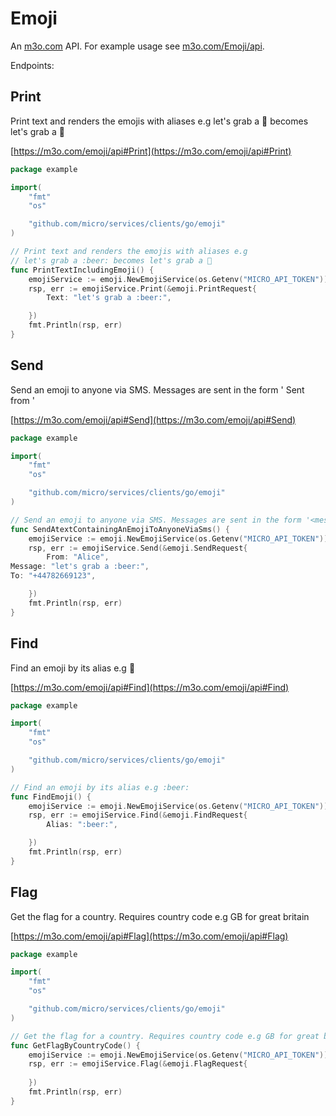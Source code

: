 # Emoji

An [m3o.com](https://m3o.com) API. For example usage see [m3o.com/Emoji/api](https://m3o.com/Emoji/api).

Endpoints:

## Print

Print text and renders the emojis with aliases e.g
let's grab a :beer: becomes let's grab a 🍺


[https://m3o.com/emoji/api#Print](https://m3o.com/emoji/api#Print)

```go
package example

import(
	"fmt"
	"os"

	"github.com/micro/services/clients/go/emoji"
)

// Print text and renders the emojis with aliases e.g
// let's grab a :beer: becomes let's grab a 🍺
func PrintTextIncludingEmoji() {
	emojiService := emoji.NewEmojiService(os.Getenv("MICRO_API_TOKEN"))
	rsp, err := emojiService.Print(&emoji.PrintRequest{
		Text: "let's grab a :beer:",

	})
	fmt.Println(rsp, err)
}
```
## Send

Send an emoji to anyone via SMS. Messages are sent in the form '<message> Sent from <from>'


[https://m3o.com/emoji/api#Send](https://m3o.com/emoji/api#Send)

```go
package example

import(
	"fmt"
	"os"

	"github.com/micro/services/clients/go/emoji"
)

// Send an emoji to anyone via SMS. Messages are sent in the form '<message> Sent from <from>'
func SendAtextContainingAnEmojiToAnyoneViaSms() {
	emojiService := emoji.NewEmojiService(os.Getenv("MICRO_API_TOKEN"))
	rsp, err := emojiService.Send(&emoji.SendRequest{
		From: "Alice",
Message: "let's grab a :beer:",
To: "+44782669123",

	})
	fmt.Println(rsp, err)
}
```
## Find

Find an emoji by its alias e.g :beer:


[https://m3o.com/emoji/api#Find](https://m3o.com/emoji/api#Find)

```go
package example

import(
	"fmt"
	"os"

	"github.com/micro/services/clients/go/emoji"
)

// Find an emoji by its alias e.g :beer:
func FindEmoji() {
	emojiService := emoji.NewEmojiService(os.Getenv("MICRO_API_TOKEN"))
	rsp, err := emojiService.Find(&emoji.FindRequest{
		Alias: ":beer:",

	})
	fmt.Println(rsp, err)
}
```
## Flag

Get the flag for a country. Requires country code e.g GB for great britain


[https://m3o.com/emoji/api#Flag](https://m3o.com/emoji/api#Flag)

```go
package example

import(
	"fmt"
	"os"

	"github.com/micro/services/clients/go/emoji"
)

// Get the flag for a country. Requires country code e.g GB for great britain
func GetFlagByCountryCode() {
	emojiService := emoji.NewEmojiService(os.Getenv("MICRO_API_TOKEN"))
	rsp, err := emojiService.Flag(&emoji.FlagRequest{
		
	})
	fmt.Println(rsp, err)
}
```
